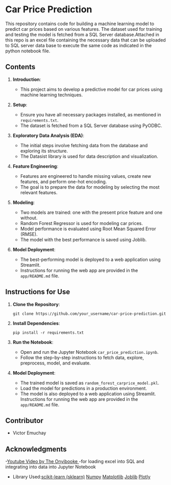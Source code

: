 
# Car Price Prediction

This repository contains code for building a machine learning model to predict car prices based on various features. The dataset used for training and testing the model is fetched from a SQL Server database.Attached in this repo is an excel file containing the necessary data that can be uploaded to SQL server data base to execute the same code as indicated in the python notebook file.

## Contents

1. **Introduction**: 
   - This project aims to develop a predictive model for car prices using machine learning techniques.
   
2. **Setup**: 
   - Ensure you have all necessary packages installed, as mentioned in `requirements.txt`.
   - The dataset is fetched from a SQL Server database using PyODBC.
   
3. **Exploratory Data Analysis (EDA)**: 
   - The initial steps involve fetching data from the database and exploring its structure.
   - The Datasist library is used for data description and visualization.

4. **Feature Engineering**: 
   - Features are engineered to handle missing values, create new features, and perform one-hot encoding.
   - The goal is to prepare the data for modeling by selecting the most relevant features.

5. **Modeling**: 
   - Two models are trained: one with the present price feature and one without.
   - Random Forest Regressor is used for modeling car prices.
   - Model performance is evaluated using Root Mean Squared Error (RMSE).
   - The model with the best performance is saved using Joblib.

6. **Model Deployment**: 
   - The best-performing model is deployed to a web application using Streamlit.
   - Instructions for running the web app are provided in the `app/README.md` file.

## Instructions for Use

1. **Clone the Repository**: 
   ```
   git clone https://github.com/your_username/car-price-prediction.git
   ```

2. **Install Dependencies**: 
   ```
   pip install -r requirements.txt
   ```

3. **Run the Notebook**: 
   - Open and run the Jupyter Notebook `car_price_prediction.ipynb`.
   - Follow the step-by-step instructions to fetch data, explore, preprocess, model, and evaluate.

4. **Model Deployment**: 
   - The trained model is saved as `random_forest_carprice_model.pkl`.
   - Load the model for predictions in a production environment.
   - The model is also deployed to a web application using Streamlit. Instructions for running the web app are provided in the `app/README.md` file.

## Contributor
- Victor Emuchay

## Acknowledgments
-[Youtube Video by The Onyibooke ](https://youtu.be/1NMTr2MikI0?si=vlJHCMbpYX85d5JY) -for loading excel into SQL and integrating into data into Jupyter Notebook
- Library Used:[scikit-learn (sklearn)](https://scikit-learn.org/stable/) [Numpy](https://numpy.org/) [Matplotlib](https://matplotlib.org/) [Joblib](https://joblib.readthedocs.io/en/latest/) [Plotly](https://plotly.com/python/)

